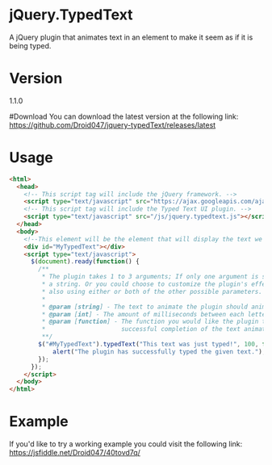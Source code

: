 # jQuery.TypedText
A jQuery plugin that animates text in an element to make it seem as if it is being typed.

# Version
1.1.0

#Download
You can download the latest version at the following link:
https://github.com/Droid047/jquery-typedText/releases/latest

# Usage
```html
<html>
  <head>
    <!-- This script tag will include the jQuery framework. -->
    <script type="text/javascript" src="https://ajax.googleapis.com/ajax/libs/jquery/2.1.4/jquery.min.js"></script>
    <!-- This script tag will include the Typed Text UI plugin. -->
    <script type="text/javascript" src="/js/jquery.typedtext.js"></script>
  </head>
  <body>
    <!--This element will be the element that will display the text we want to animate with the effect. -->
    <div id="MyTypedText"></div>
    <script type="text/javascript">
      $(document).ready(function() {
        /**
         * The plugin takes 1 to 3 arguments; If only one argument is supplied it must be
         * a string. Or you could choose to customize the plugin's effect even further by
         * also using either or both of the other possible parameters.
         *
         * @param [string] - The text to animate the plugin should animate.
         * @param [int] - The amount of milliseconds between each letter being displayed. [OPTIONAL]
         * @param [function] - The function you would like the plugin to execute upon
         *                     successful completion of the text animation.
         **/
        $("#MyTypedText").typedText("This text was just typed!", 100, function() {
        	alert("The plugin has successfully typed the given text.");
        });
      });
    </script>
  </body>
</html>
```

# Example
If you'd like to try a working example you could visit the following link:
https://jsfiddle.net/Droid047/40tovd7q/

